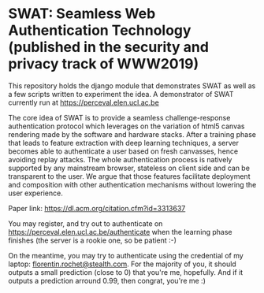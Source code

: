 # SWAT: Seamless Web Authentication Technology (published in the security and privacy track of WWW2019)

This repository holds the django module that demonstrates SWAT as well
as a few scripts written to experiment the idea. A demonstrator of SWAT
currently run at https://perceval.elen.ucl.ac.be  
  
The core idea of SWAT is to provide a seamless challenge-response
authentication protocol which leverages on the variation of html5 canvas
rendering made by the software and hardware stacks. After a training
phase that leads to feature extraction with deep learning techniques, a
server becomes able to authenticate a user based on fresh canvasses,
hence avoiding replay attacks. The whole authentication process is
natively supported by any mainstream browser, stateless on client
side and can be transparent to the user. We argue that those
features facilitate deployment and composition with other
authentication mechanisms without lowering the user experience.  
  

Paper link: https://dl.acm.org/citation.cfm?id=3313637 
  
You may register, and try out to authenticate on
https://perceval.elen.ucl.ac.be/authenticate when the learning
phase finishes (the server is a rookie one, so be patient :-)
  
On the meantime, you may try to authenticate using the credential of my
laptop: florentin.rochet@stealth.com. For the majority of you, it should
outputs a small prediction (close to 0) that you're me, hopefully. And if it outputs
a prediction arround 0.99, then congrat, you're me :)

